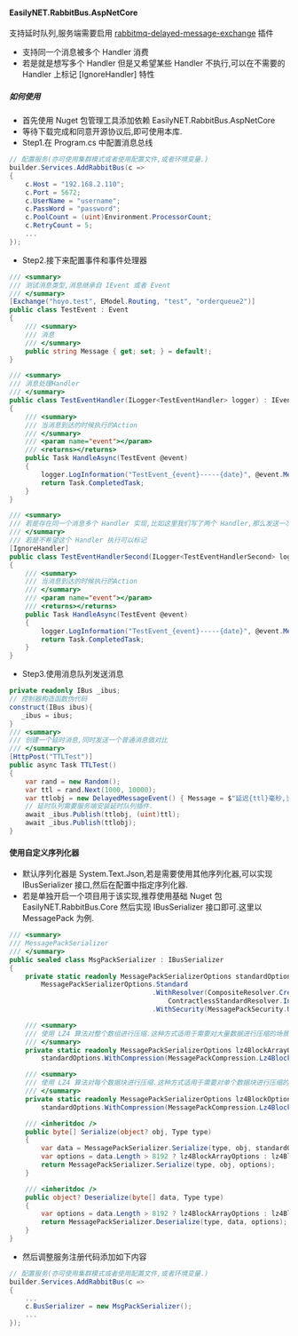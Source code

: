 #### EasilyNET.RabbitBus.AspNetCore

支持延时队列,服务端需要启用 [rabbitmq-delayed-message-exchange](https://github.com/rabbitmq/rabbitmq-delayed-message-exchange)
插件

- 支持同一个消息被多个 Handler 消费
- 若是就是想写多个 Handler 但是又希望某些 Handler 不执行,可以在不需要的 Handler 上标记 [IgnoreHandler] 特性

##### 如何使用

- 首先使用 Nuget 包管理工具添加依赖 EasilyNET.RabbitBus.AspNetCore
- 等待下载完成和同意开源协议后,即可使用本库.
- Step1.在 Program.cs 中配置消息总线

```csharp
// 配置服务(亦可使用集群模式或者使用配置文件,或者环境变量.)
builder.Services.AddRabbitBus(c =>
{
    c.Host = "192.168.2.110";
    c.Port = 5672;
    c.UserName = "username";
    c.PassWord = "password";
    c.PoolCount = (uint)Environment.ProcessorCount;
    c.RetryCount = 5;
    ...
});
```

- Step2.接下来配置事件和事件处理器

```csharp
/// <summary>
/// 测试消息类型,消息继承自 IEvent 或者 Event
/// </summary>
[Exchange("hoyo.test", EModel.Routing, "test", "orderqueue2")]
public class TestEvent : Event
{
    /// <summary>
    /// 消息
    /// </summary>
    public string Message { get; set; } = default!;
}

/// <summary>
/// 消息处理Handler
/// </summary>
public class TestEventHandler(ILogger<TestEventHandler> logger) : IEventHandler<TestEvent>
{
    /// <summary>
    /// 当消息到达的时候执行的Action
    /// </summary>
    /// <param name="event"></param>
    /// <returns></returns>
    public Task HandleAsync(TestEvent @event)
    {
        logger.LogInformation("TestEvent_{event}-----{date}", @event.Message, DateTime.Now);
        return Task.CompletedTask;
    }
}

/// <summary>
/// 若是存在同一个消息多个 Handler 实现,比如这里我们写了两个 Handler,那么发送一次消息这两个 Handler 均会执行.
/// </summary>
/// 若是不希望这个 Handler 执行可以标记
[IgnoreHandler]
public class TestEventHandlerSecond(ILogger<TestEventHandlerSecond> logger) : IEventHandler<TestEvent>
{
    /// <summary>
    /// 当消息到达的时候执行的Action
    /// </summary>
    /// <param name="event"></param>
    /// <returns></returns>
    public Task HandleAsync(TestEvent @event)
    {
        logger.LogInformation("TestEvent_{event}-----{date}", @event.Message, DateTime.Now);
        return Task.CompletedTask;
    }
}
```

- Step3.使用消息队列发送消息

```csharp
private readonly IBus _ibus;
// 控制器构造函数伪代码
construct(IBus ibus){
   _ibus = ibus;
}
/// <summary>
/// 创建一个延时消息,同时发送一个普通消息做对比
/// </summary>
[HttpPost("TTLTest")]
public async Task TTLTest()
{
    var rand = new Random();
    var ttl = rand.Next(1000, 10000);
    var ttlobj = new DelayedMessageEvent() { Message = $"延迟{ttl}毫秒,当前时间{DateTime.Now:yyyy-MM-dd HH:mm:ss}" };
    // 延时队列需要服务端安装延时队列插件.
    await _ibus.Publish(ttlobj, (uint)ttl);
    await _ibus.Publish(ttlobj);
}
```

#### 使用自定义序列化器

- 默认序列化器是 System.Text.Json,若是需要使用其他序列化器,可以实现 IBusSerializer 接口,然后在配置中指定序列化器.
- 若是单独开启一个项目用于该实现,推荐使用基础 Nuget 包 EasilyNET.RabbitBus.Core 然后实现 IBusSerializer 接口即可.这里以
  MessagePack 为例.

```csharp
/// <summary>
/// MessagePackSerializer
/// </summary>
public sealed class MsgPackSerializer : IBusSerializer
{
    private static readonly MessagePackSerializerOptions standardOptions =
        MessagePackSerializerOptions.Standard
                                    .WithResolver(CompositeResolver.Create(NativeDateTimeResolver.Instance, // 使用本地日期时间解析器
                                        ContractlessStandardResolver.Instance))                             // 使用无合约标准解析器
                                    .WithSecurity(MessagePackSecurity.UntrustedData);                       // 设置安全选项以处理不受信任的数据

    /// <summary>
    /// 使用 LZ4 算法对整个数组进行压缩.这种方式适用于需要对大量数据进行压缩的场景,压缩效率较高
    /// </summary>
    private static readonly MessagePackSerializerOptions lz4BlockArrayOptions =
        standardOptions.WithCompression(MessagePackCompression.Lz4BlockArray);

    /// <summary>
    /// 使用 LZ4 算法对每个数据块进行压缩.这种方式适用于需要对单个数据块进行压缩的场景,压缩速度较快
    /// </summary>
    private static readonly MessagePackSerializerOptions lz4BlockOptions =
        standardOptions.WithCompression(MessagePackCompression.Lz4Block);

    /// <inheritdoc />
    public byte[] Serialize(object? obj, Type type)
    {
        var data = MessagePackSerializer.Serialize(type, obj, standardOptions);
        var options = data.Length > 8192 ? lz4BlockArrayOptions : lz4BlockOptions;
        return MessagePackSerializer.Serialize(type, obj, options);
    }

    /// <inheritdoc />
    public object? Deserialize(byte[] data, Type type)
    {
        var options = data.Length > 8192 ? lz4BlockArrayOptions : lz4BlockOptions;
        return MessagePackSerializer.Deserialize(type, data, options);
    }
}
```

- 然后调整服务注册代码添加如下内容

```csharp
// 配置服务(亦可使用集群模式或者使用配置文件,或者环境变量.)
builder.Services.AddRabbitBus(c =>
{
    ...
    c.BusSerializer = new MsgPackSerializer();
    ...
});
```
